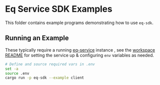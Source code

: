 # Eq Service SDK Examples

This folder contains example programs demonstrating how to use `eq-sdk`.

## Running an Example

These typically require a running [eq-service](../../service) instance , see the [workspace README](../../README.md) for setting the service up & configuring `env` variables as needed.

```sh
# Define and source required vars in .env
set -a
source .env
cargo run -p eq-sdk --example client
```
